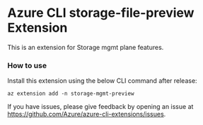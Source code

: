 # Azure CLI storage-file-preview Extension #
This is an extension for Storage mgmt plane features.

### How to use ###
Install this extension using the below CLI command after release:
```
az extension add -n storage-mgmt-preview
```

If you have issues, please give feedback by opening an issue at https://github.com/Azure/azure-cli-extensions/issues.
